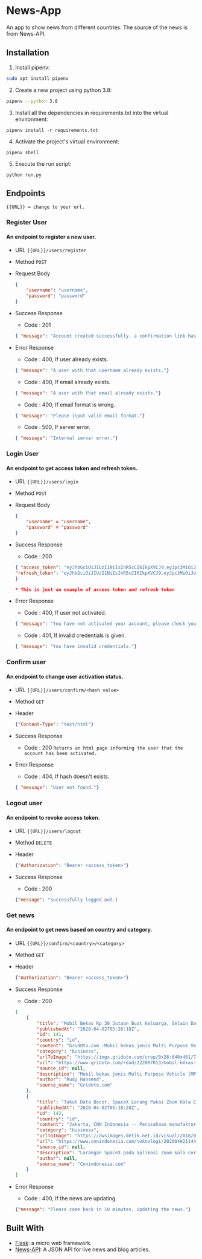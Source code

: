 # News-App

An app to show news from different countries. The source of the news is from News-API.

## Installation

1. Install pipenv:

```bash
sudo apt install pipenv
```

2. Create a new project using python 3.8:

```bash
pipenv --python 3.8
```

3. Install all the dependencies in requirements.txt into the virtual environment:

```
pipenv install -r requirements.txt
```

4. Activate the project's virtual environment:

```
pipenv shell
```

5. Execute the run script:

```
python run.py
```




## Endpoints

```
{{URL}} = change to your url.
```


### Register User

#### An endpoint to register a new user.

* URL
`{{URL}}/users/register`


* Method
`POST`

* Request Body
    ```JSON
    {
        "username": "username",
        "password": "password"
    }
    ```

* Success Response
    * Code : 201
    ```JSON
    { "message": "Account created successfully, a confirmation link has been sent to your email."}
    ```

* Error Response
    * Code : 400, If user already exists.
    ```JSON
    { "message": "A user with that username already exists."}
    ```
    
    * Code : 400, If email already exists.
    ```JSON
    { "message": "A user with that email already exists."}
    ```

    * Code : 400, If email format is wrong.
    ```JSON
    { "message": "Please input valid email format."}
    ```

    * Code : 500, If server error.
    ```JSON
    { "message": "Internal server error."}
    ```

### Login User

#### An endpoint to get access token and refresh token.

* URL
`{{URL}}/users/login`


* Method
`POST`

* Request Body
    ```JSON
    {
        "username" = "username",
        "password" = "password"
    }
    ```

* Success Response
    * Code : 200
    ```JSON
    { "access_token": "eyJhbGciOiJIUzI1NiIsInR5cCI6IkpXVCJ9.eyJpc3MiOiJodHRwczovL2V4YW1wbGUuYXV0aDAuY29tLyIsImF1ZCI6Imh0dHBzOi8vYXBpLmV4YW1wbGUuY29tL2NhbGFuZGFyL3YxLyIsInN1YiI6InVzcl8xMjMiLCJpYXQiOjE0NTg3ODU3OTYsImV4cCI6MTQ1ODg3MjE5Nn0.CA7eaHjIHz5NxeIJoFK9krqaeZrPLwmMmgI_XiQiIkQ",
    "refresh_token": "eyJhbGciOiJIUzI1NiIsInR5cCI6IkpXVCJ9.eyJpc3MiOiJodHRwczovL2V4YW1wbGUuYXV0aDAuY29tLyIsImF1ZCI6Imh0dHBzOi8vYXBpLmV4YW1wbGUuY29tL2NhbGFuZGFyL3YxLyIsInN1YiI6InVzcl8xMjMiLCJpYXQiOjE0NTg3ODU3OTYsImV4cCI6MTQ1ODg3MjE5Nn0.CA7eaHjIHz5NxeIJoFK9krqaeZrPLwmMmgI_XiQiIkQ"
    }

    * This is just an example of access token and refresh token
    ```

* Error Response
    * Code : 400, If user not activated.
    ```JSON
    { "message": "You have not activated your account, please check your email <example@email.com>."}
    ```
    
    * Code : 401, If invalid credentials is given.
    ```JSON
    { "message": "You have invalid credentials."}
    ```

### Confirm user

#### An endpoint to change user activation status.

* URL
`{{URL}}/users/confirm/<hash value>`


* Method
`GET`

* Header
    ```JSON
    {"Content-Type": "text/html"}
    ```

* Success Response
    * Code : 200
    `Returns an html page informing the user that the account has been activated.`

* Error Response
    * Code : 404, If hash doesn't exists.
    ```JSON
    { "message": "User not found."}
    ```
### Logout user

#### An endpoint to revoke access token.

* URL
`{{URL}}/users/logout`

* Method
`DELETE`

* Header
    ```JSON
    {"Authorization": "Bearer <access_token>"}
    ```

* Success Response
    * Code : 200
    ```JSON
    {"message": "Successfully logged out.}
    ```

### Get news

#### An endpoint to get news based on country and category.

* URL
`{{URL}}/confirm/<country>/<category>`


* Method
`GET`

* Header
    ```JSON
    {"Authorization": "Bearer <access_token>"}
    ```

* Success Response
    * Code : 200
    ```JSON
    [
        {
            "title": "Mobil Bekas Rp 30 Jutaan Buat Keluarga, Selain Dapat Suzuki Carry Futura, Ini Pilihan Lainnya - GridOto.com",
            "publishedAt": "2020-04-02T05:26:18Z",
            "id": 141,
            "country": "id",
            "content": "GridOto.com -Mobil bekas jenis Multi Purpose Vehicle (MPV) banyak diminati di Indonesia.\r\nSelain terkenal dengan sebutan mobil keluarga, sesuai dengan namanya kendaraan ini begitu praktis karena dapat difungsikan menjadi mobil penumpang.\r\nSebelum banyak digun… [+1625 chars]",
            "category": "business",
            "urlToImage": "https://imgx.gridoto.com/crop/0x26:640x461/700x465/filters:watermark(file/2017/gridoto/img/watermark.png,5,5,60)/photo/2019/09/14/1261833884.jpg",
            "url": "https://www.gridoto.com/read/222087013/mobil-bekas-rp-30-jutaan-buat-keluarga-selain-dapat-suzuki-carry-futura-ini-pilihan-lainnya?page=all",
            "source_id": null,
            "description": "Mobil bekas jenis Multi Purpose Vehicle (MPV) banyak diminati di Indonesia,terkenal dengan sebutan mobil keluarga",
            "author": "Rudy Hansend",
            "source_name": "Gridoto.com"
        },
        {
            "title": "Takut Data Bocor, SpaceX Larang Pakai Zoom Kala Corona - CNN Indonesia",
            "publishedAt": "2020-04-02T05:18:28Z",
            "id": 142,
            "country": "id",
            "content": "Jakarta, CNN Indonesia -- Perusahaan manufaktur roket, SpaceX melarang penggunaan aplikasi konferensi video Zoom karena masalah privasi dan keamanan data dalam aplikasi.Pengumuman ini disampaikan perusahaan melalui memo perusahaan yang dikirimkan lewat email.… [+1612 chars]",
            "category": "business",
            "urlToImage": "https://awsimages.detik.net.id/visual/2018/02/07/7fabd35b-289f-497b-9c51-932286c9ac96_169.jpeg?w=650",
            "url": "https://www.cnnindonesia.com/teknologi/20200402114452-185-489510/takut-data-bocor-spacex-larang-pakai-zoom-kala-corona",
            "source_id": null,
            "description": "Larangan SpaceX pada aplikasi Zoom kala corona disebut karena perusahaan roket AS itu lagi mengembangkan teknologi penting bagi keamanan nasional.",
            "author": null,
            "source_name": "Cnnindonesia.com"
        }
    ]
    ```

* Error Response
    * Code : 400, If the news are updating.
    ```JSON
    {"message": "Please come back in 10 minutes. Updating the news."}
    ```

## Built With
- [Flask](https://flask.palletsprojects.com/en/1.1.x/): a micro web framework.
- [News-API](https://newsapi.org/): A JSON API for live news and blog articles.

